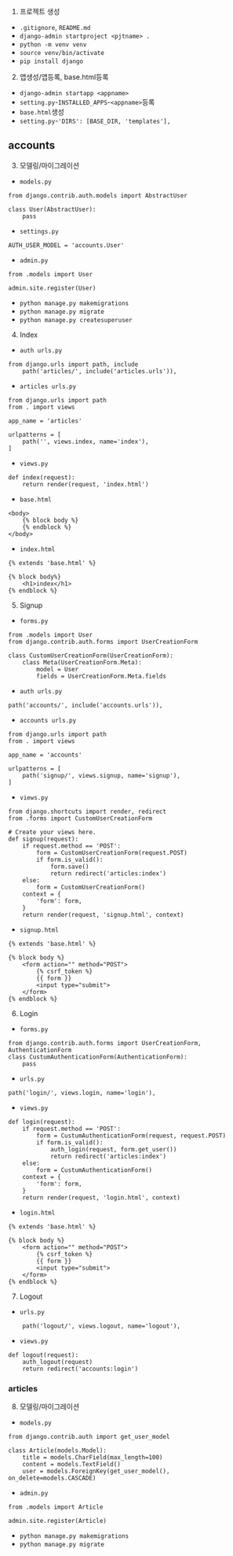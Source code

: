 1. 프로젝트 생성
- `.gitignore`, `README.md`
- `django-admin startproject <pjtname> .`
- `python -m venv venv`
- `source venv/bin/activate`
- `pip install django`

2. 앱생성/앱등록, base.html등록
- `django-admin startapp <appname>`
- `setting.py`-`INSTALLED_APPS`-`<appname>`등록
- `base.html`생성
- `setting.py`-`'DIRS': [BASE_DIR, 'templates'],`

## accounts
3. 모델링/마이그레이션
- `models.py`
```
from django.contrib.auth.models import AbstractUser

class User(AbstractUser):
    pass
```

- `settings.py`
```
AUTH_USER_MODEL = 'accounts.User'
```

- `admin.py`
```
from .models import User

admin.site.register(User)
```

- `python manage.py makemigrations`
- `python manage.py migrate`
- `python manage.py createsuperuser`

4. Index
- `auth urls.py`
```
from django.urls import path, include
    path('articles/', include('articles.urls')),
```

- `articles urls.py`
```
from django.urls import path
from . import views

app_name = 'articles'

urlpatterns = [
    path('', views.index, name='index'),
]
```

- `views.py`
```
def index(request):
    return render(request, 'index.html')
```

- `base.html`
```
<body>
    {% block body %}
    {% endblock %}
</body>
```

- `index.html`
```
{% extends 'base.html' %}

{% block body%}
    <h1>index</h1>
{% endblock %}
```

5. Signup
- `forms.py`
```
from .models import User
from django.contrib.auth.forms import UserCreationForm

class CustomUserCreationForm(UserCreationForm):
    class Meta(UserCreationForm.Meta):
        model = User
        fields = UserCreationForm.Meta.fields
```

- `auth urls.py`
```
path('accounts/', include('accounts.urls')),
```

- `accounts urls.py`
```
from django.urls import path
from . import views

app_name = 'accounts'

urlpatterns = [
    path('signup/', views.signup, name='signup'),
]
```

- `views.py`
```
from django.shortcuts import render, redirect
from .forms import CustomUserCreationForm

# Create your views here.
def signup(request):
    if request.method == 'POST':
        form = CustomUserCreationForm(request.POST)
        if form.is_valid():
            form.save()
            return redirect('articles:index')
    else:
        form = CustomUserCreationForm()
    context = {
        'form': form,
    }
    return render(request, 'signup.html', context)
```

- `signup.html`
```
{% extends 'base.html' %}

{% block body %}
    <form action="" method="POST">
        {% csrf_token %}
        {{ form }}
        <input type="submit">
    </form>
{% endblock %}
```

6. Login
- `forms.py`
```
from django.contrib.auth.forms import UserCreationForm, AuthenticationForm
class CustumAuthenticationForm(AuthenticationForm):
    pass
```

- `urls.py`
```
path('login/', views.login, name='login'),
```

- `views.py`
```
def login(request):
    if request.method == 'POST':
        form = CustumAuthenticationForm(request, request.POST)
        if form.is_valid():
            auth_login(request, form.get_user())
            return redirect('articles:index')
    else:
        form = CustumAuthenticationForm()
    context = {
        'form': form,
    }
    return render(request, 'login.html', context)
```

- `login.html`
```
{% extends 'base.html' %}

{% block body %}
    <form action="" method="POST">
        {% csrf_token %}
        {{ form }}
        <input type="submit">
    </form>
{% endblock %}
```

7. Logout
- `urls.py`
```
    path('logout/', views.logout, name='logout'),
```

- `views.py`
```
def logout(request):
    auth_logout(request)
    return redirect('accounts:login')
```

### articles
8. 모델링/마이그레이션
- `models.py`
```
from django.contrib.auth import get_user_model

class Article(models.Model):
    title = models.CharField(max_length=100)
    content = models.TextField()
    user = models.ForeignKey(get_user_model(), on_delete=models.CASCADE)
```

- `admin.py`
```
from .models import Article

admin.site.register(Article)
```

- `python manage.py makemigrations`
- `python manage.py migrate`